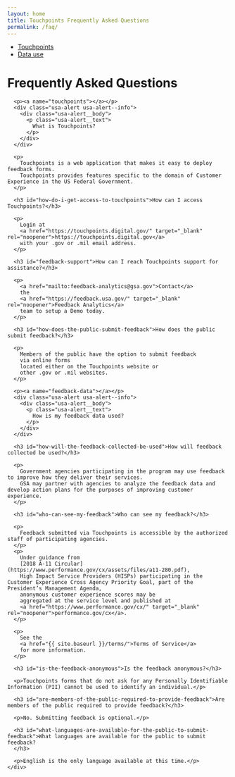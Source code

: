 ```yaml
---
layout: home
title: Touchpoints Frequently Asked Questions
permalink: /faq/
---
```


<div class="grid-container usa-prose">
  <div class="grid-row grid-gap-md">
    <div class="grid-col-3">
      <ul>
        <li>
          <a href="#touchpoints">Touchpoints</a>
        </li>
        <li>
          <a href="#feedback-data">Data use</a>
        </li>
      </ul>
    </div>
    <div class="grid-col-9">
      <h1 id="frequently-asked-questions">Frequently Asked Questions</h1>

      <p><a name="touchpoints"></a></p>
      <div class="usa-alert usa-alert--info">
        <div class="usa-alert__body">
          <p class="usa-alert__text">
            What is Touchpoints?
          </p>
        </div>
      </div>

      <p>
        Touchpoints is a web application that makes it easy to deploy feedback forms.
        Touchpoints provides features specific to the domain of Customer Experience in the US Federal Government.
      </p>

      <h3 id="how-do-i-get-access-to-touchpoints">How can I access Touchpoints?</h3>

      <p>
        Login at
        <a href="https://touchpoints.digital.gov/" target="_blank" rel="noopener">https://touchpoints.digital.gov</a>
        with your .gov or .mil email address.
      </p>

      <h3 id="feedback-support">How can I reach Touchpoints support for assistance?</h3>

      <p>
        <a href="mailto:feedback-analytics@gsa.gov">Contact</a>
        the
        <a href="https://feedback.usa.gov/" target="_blank" rel="noopener">Feedback Analytics</a>
        team to setup a Demo today.
      </p>

      <h3 id="how-does-the-public-submit-feedback">How does the public submit feedback?</h3>

      <p>
        Members of the public have the option to submit feedback
        via online forms
        located either on the Touchpoints website or
        other .gov or .mil websites.
      </p>

      <p><a name="feedback-data"></a></p>
      <div class="usa-alert usa-alert--info">
        <div class="usa-alert__body">
          <p class="usa-alert__text">
            How is my feedback data used?
          </p>
        </div>
      </div>

      <h3 id="how-will-the-feedback-collected-be-used">How will feedback collected be used?</h3>

      <p>
        Government agencies participating in the program may use feedback to improve how they deliver their services.
        GSA may partner with agencies to analyze the feedback data and develop action plans for the purposes of improving customer experience.
      </p>

      <h3 id="who-can-see-my-feedback">Who can see my feedback?</h3>

      <p>
        Feedback submitted via Touchpoints is accessible by the authorized staff of participating agencies.
      </p>
      <p>
        Under guidance from
        [2018 A-11 Circular](https://www.performance.gov/cx/assets/files/a11-280.pdf),
        High Impact Service Providers (HISPs) participating in the Customer Experience Cross Agency Priority Goal, part of the President’s Management Agenda,
        anonymous customer experience scores may be
        aggregated at the service level and published at
        <a href="https://www.performance.gov/cx/" target="_blank" rel="noopener">performance.gov/cx</a>.
      </p>

      <p>
        See the
        <a href="{{ site.baseurl }}/terms/">Terms of Service</a>
        for more information.
      </p>

      <h3 id="is-the-feedback-anonymous">Is the feedback anonymous?</h3>

      <p>Touchpoints forms that do not ask for any Personally Identifiable Information (PII) cannot be used to identify an individual.</p>

      <h3 id="are-members-of-the-public-required-to-provide-feedback">Are members of the public required to provide feedback?</h3>

      <p>No. Submitting feedback is optional.</p>

      <h3 id="what-languages-are-available-for-the-public-to-submit-feedback">What languages are available for the public to submit feedback?
      </h3>

      <p>English is the only language available at this time.</p>
    </div>
  </div>
</div>
